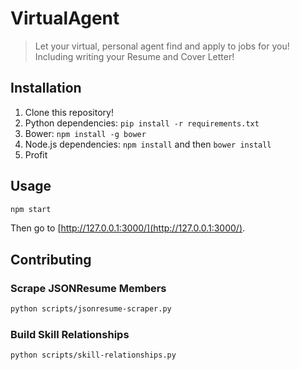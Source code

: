 # VirtualAgent
> Let your virtual, personal agent find and apply to jobs for you! Including writing your Resume and Cover Letter!

## Installation

1. Clone this repository!
2. Python dependencies: `pip install -r requirements.txt`
3. Bower: `npm install -g bower`
4. Node.js dependencies: `npm install` and then `bower install`
5. Profit

## Usage

```bash
npm start
```

Then go to [http://127.0.0.1:3000/](http://127.0.0.1:3000/).

## Contributing

### Scrape JSONResume Members

```bash
python scripts/jsonresume-scraper.py
```

### Build Skill Relationships

```bash
python scripts/skill-relationships.py
```
